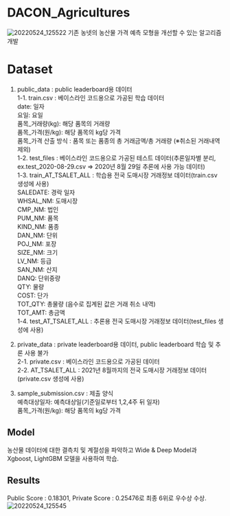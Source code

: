 # DACON_Agricultures
![20220524_125522](https://user-images.githubusercontent.com/84311270/169951121-53c73805-81fc-4794-b9b1-9bac003d188f.png)
기존 농넷의 농산물 가격 예측 모형을 개선할 수 있는 알고리즘 개발

# Dataset  
1. public_data : public leaderboard용 데이터  
1-1. train.csv : 베이스라인 코드용으로 가공된 학습 데이터  
date: 일자  
요일: 요일  
품목_거래량(kg): 해당 품목의 거래량  
품목_가격(원/kg): 해당 품목의 kg당 가격  
품목_가격 산출 방식 : 품목 또는 품종의 총 거래금액/총 거래량 (※취소된 거래내역 제외)  
1-2. test_files : 베이스라인 코드용으로 가공된 테스트 데이터(추론일자별 분리, ex.test_2020-08-29.csv => 2020년 8월 29일 추론에 사용 가능 데이터)  
1-3. train_AT_TSALET_ALL : 학습용 전국 도매시장 거래정보 데이터(train.csv 생성에 사용)  
SALEDATE: 경락 일자  
WHSAL_NM: 도매시장  
CMP_NM: 법인  
PUM_NM: 품목  
KIND_NM: 품종  
DAN_NM: 단위  
POJ_NM: 포장  
SIZE_NM: 크기  
LV_NM: 등급  
SAN_NM: 산지  
DANQ: 단위중량  
QTY: 물량  
COST: 단가  
TOT_QTY: 총물량 (음수로 집계된 값은 거래 취소 내역)  
TOT_AMT: 총금액  
1-4. test_AT_TSALET_ALL : 추론용 전국 도매시장 거래정보 데이터(test_files 생성에 사용)  

2. private_data : private leaderboard용 데이터, public leaderboard 학습 및 추론 사용 불가  
	2-1. private.csv : 베이스라인 코드용으로 가공된 데이터  
	2-2. AT_TSALET_ALL : 2021년 8월까지의 전국 도매시장 거래정보 데이터(private.csv 생성에 사용)  

3. sample_submission.csv : 제출 양식  
예측대상일자: 예측대상일(기준일로부터 1,2,4주 뒤 일자)  
품목_가격(원/kg): 해당 품목의 kg당 가격  

## Model
농산물 데이터에 대한 결측치 및 계절성을 파악하고 Wide & Deep Model과 Xgboost, LightGBM 모델을 사용하여 학습.

## Results
Public Score : 0.18301, Private Score : 0.25476로 최종 6위로 우수상 수상.
![20220524_125545](https://user-images.githubusercontent.com/84311270/169951898-b5f13688-34af-47c3-af7c-4263b583044c.png)

